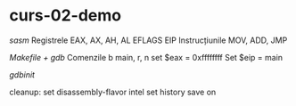 # curs-02-demo

*sasm*
Registrele EAX, AX, AH, AL
EFLAGS
EIP
Instrucțiunile MOV, ADD, JMP


*Makefile + gdb*
Comenzile b main, r, n
set $eax = 0xffffffff
Set $eip = main

*gdbinit*

cleanup: 
set disassembly-flavor intel
set history save on



